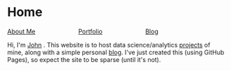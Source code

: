 # Home

[About Me](pages/about.md) &nbsp; &nbsp; &nbsp; &nbsp; &nbsp; &nbsp; &nbsp; &nbsp; &nbsp; &nbsp; &nbsp; &nbsp; [Portfolio](pages/portfolio.md) &nbsp; &nbsp; &nbsp; &nbsp; &nbsp; &nbsp; &nbsp; &nbsp; &nbsp; &nbsp; &nbsp; &nbsp; [Blog](pages/blog.md)

Hi, I'm [John](pages/about.md) . This website is to host data science/analytics [projects](pages/portfolio.md) of mine, along with a simple personal [blog](pages/blog.md). I've just created this (using GitHub Pages), so expect the site to be sparse (until it's not). 

